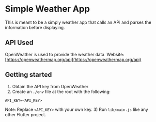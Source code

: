 # Simple Weather App

This is meant to be a simply weather app that calls an API and parses the information before displaying.

## API Used
OpenWeather is used to provide the weather data. 
Website: [https://openweathermap.org/api](https://openweathermap.org/api)

## Getting started
1) Obtain the API key from OpenWeather
2) Create an `./env` file at the root with the following:
```
API_KEY=<API_KEY>
```
Note: Replace `<API_KEY>` with your own key.
3) Run `lib/main.js` like any other Flutter project.